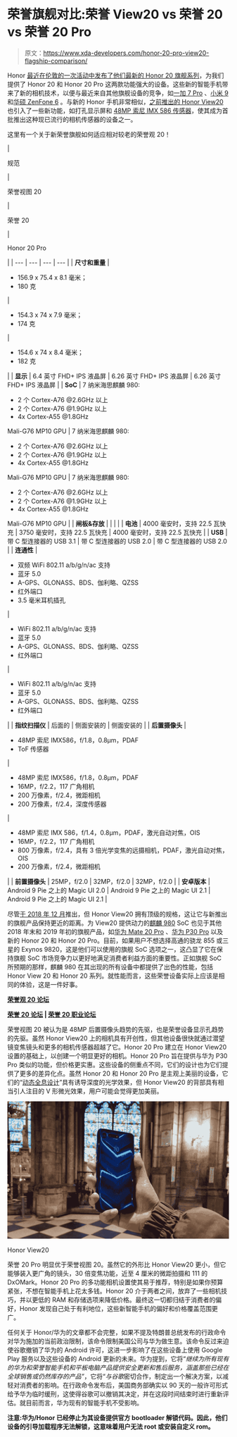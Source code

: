 # 荣誉旗舰对比:荣誉 View20 vs 荣誉 20 vs 荣誉 20 Pro

> 原文：<https://www.xda-developers.com/honor-20-pro-view20-flagship-comparison/>

Honor [最近在伦敦的一次活动中发布了他们最新的 Honor 20 旗舰系列](https://www.xda-developers.com/honor-20-pro-specifications-features-pricing-availability/)，为我们提供了 Honor 20 和 Honor 20 Pro 这两款功能强大的设备。这些新的智能手机带来了新的相机技术，以便与最近来自其他旗舰设备的竞争，如[一加 7 Pro](https://www.xda-developers.com/oneplus-7-pro-review/) 、[小米 9](https://www.xda-developers.com/xiaomi-mi-9-review/) 和[华硕 ZenFone 6](https://www.xda-developers.com/asus-zenfone-6-48mp-flip-camera-snapdragon-855/) 。与新的 Honor 手机非常相似，[之前推出的 Honor View20](https://www.xda-developers.com/honor-view-20-hands-on-first-impressions-review/) 也引入了一些新功能，如打孔显示屏和 [48MP 索尼 IMX 586 传感器](https://www.xda-developers.com/sonys-imx586-48mp-smartphone-camera/)，使其成为首批推出这种现已流行的相机传感器的设备之一。

这里有一个关于新荣誉旗舰如何适应相对较老的荣誉观 20！

| 

规范

 | 

荣誉视图 20

 | 

荣誉 20

 | 

Honor 20 Pro

 |
| --- | --- | --- | --- |
| **尺寸和重量** | 

*   156.9 x 75.4 x 8.1 毫米；
*   180 克

 | 

*   154.3 x 74 x 7.9 毫米；
*   174 克

 | 

*   154.6 x 74 x 8.4 毫米；
*   182 克

 |
| **显示** | 6.4 英寸 FHD+ IPS 液晶屏 | 6.26 英寸 FHD+ IPS 液晶屏 | 6.26 英寸 FHD+ IPS 液晶屏 |
| **SoC** | 7 纳米海思麒麟 980:

*   2 个 Cortex-A76 @2.6GHz 以上
*   2 个 Cortex-A76 @1.9GHz 以上
*   4x Cortex-A55 @1.8GHz

Mali-G76 MP10 GPU | 7 纳米海思麒麟 980:

*   2 个 Cortex-A76 @2.6GHz 以上
*   2 个 Cortex-A76 @1.9GHz 以上
*   4x Cortex-A55 @1.8GHz

Mali-G76 MP10 GPU | 7 纳米海思麒麟 980:

*   2 个 Cortex-A76 @2.6GHz 以上
*   2 个 Cortex-A76 @1.9GHz 以上
*   4x Cortex-A55 @1.8GHz

Mali-G76 MP10 GPU |
| **闸板&存放** |  |  |  |
| **电池** | 4000 毫安时，支持 22.5 瓦快充 | 3750 毫安时，支持 22.5 瓦快充 | 4000 毫安时，支持 22.5 瓦快充 |
| **USB** | 带 C 型连接器的 USB 3.1 | 带 C 型连接器的 USB 2.0 | 带 C 型连接器的 USB 2.0 |
| **连通性** | 

*   双频 WiFi 802.11 a/b/g/n/ac 支持
*   蓝牙 5.0
*   A-GPS、GLONASS、BDS、伽利略、QZSS
*   红外端口
*   3.5 毫米耳机插孔

 | 

*   WiFi 802.11 a/b/g/n/ac 支持
*   蓝牙 5.0
*   A-GPS、GLONASS、BDS、伽利略、QZSS
*   红外端口

 | 

*   WiFi 802.11 a/b/g/n/ac 支持
*   蓝牙 5.0
*   A-GPS、GLONASS、BDS、伽利略、QZSS
*   红外端口

 |
| **指纹扫描仪** | 后面的 | 侧面安装的 | 侧面安装的 |
| **后置摄像头** | 

*   48MP 索尼 IMX586，f/1.8，0.8μm，PDAF
*   ToF 传感器

 | 

*   48MP 索尼 IMX586，f/1.8，0.8μm，PDAF
*   16MP，f/2.2，117 广角相机
*   200 万像素，f/2.4，微距相机
*   200 万像素，f/2.4，深度传感器

 | 

*   48MP 索尼 IMX 586，f/1.4，0.8μm，PDAF，激光自动对焦，OIS
*   16MP，f/2.2，117 广角相机
*   800 万像素，f/2.4，具有 3 倍光学变焦的远摄相机，PDAF，激光自动对焦，OIS
*   200 万像素，f/2.4，微距相机

 |
| **前置摄像头** | 25MP，f/2.0 | 32MP，f/2.0 | 32MP，f/2.0 |
| **安卓版本** | Android 9 Pie 之上的 Magic UI 2.0 | Android 9 Pie 之上的 Magic UI 2.1 | Android 9 Pie 之上的 Magic UI 2.1 |

尽管[于 2018 年 12 月](https://www.xda-developers.com/honor-view-20-honor-v20-china/)推出，但 Honor View20 拥有顶级的规格，这让它与新推出的旗舰产品保持更近的距离。为 View20 提供动力的[麒麟 980](https://www.xda-developers.com/hisilicon-kirin-980-honor-magic-2-huawei-mate-20-pro/) SoC 也见于其他 2018 年末和 2019 年初的旗舰产品，如[华为 Mate 20 Pro](https://www.xda-developers.com/huawei-mate-20-pro-india-launch-kirin-980/) 、[华为 P30 Pro](https://www.xda-developers.com/huawei-p30-pro-p30-official/) 以及新的 Honor 20 和 Honor 20 Pro。目前，如果用户不想选择高通的骁龙 855 或三星的 Exynos 9820，这是他们可以使用的旗舰 SoC 选项之一，这凸显了它在保持旗舰 SoC 市场竞争力以更好地满足消费者利益方面的重要性。正如旗舰 SoC 所预期的那样，麒麟 980 在其出现的所有设备中都提供了出色的性能，包括 Honor View 20 和 Honor 20 系列。就性能而言，这些荣誉设备实际上应该是相同的体验，这是一件好事。

**[荣誉观 20 论坛](https://forum.xda-developers.com/honor-20-view)**

**[荣誉 20 论坛](https://forum.xda-developers.com/honor-20) | [荣誉 20 职业论坛](https://forum.xda-developers.com/honor-20-pro)**

荣誉视图 20 被认为是 48MP 后置摄像头趋势的先驱，也是荣誉设备显示孔趋势的先驱。虽然 Honor View20 上的相机具有开创性，但其他设备很快就通过潜望镜变焦镜头和更多的相机传感器超越了它。Honor 20 Pro 建立在 Honor View20 设置的基础上，以创建一个明显更好的相机。Honor 20 Pro 旨在提供与华为 P30 Pro 类似的功能，但价格更实惠。这些设备的侧重点不同，它们的设计也为它们提供了更多的差异化点。虽然 Honor 20 和 Honor 20 Pro 是主观上美丽的设备，它们的“[动态全息设计](https://www.xda-developers.com/honor-20-pro-dynamic-holographic-design/)”具有诱导深度的光学效果，但 Honor View20 的背部具有相当引人注目的 V 形微光效果，用户可能会觉得更加美丽。

 <picture>![Honor View20](img/478000b25449e6d3566632288f95b8e7.png)</picture> 

Honor View20

荣誉 20 Pro 明显优于荣誉视图 20。虽然它的外形比 Honor View20 更小，但它能够装入更广角的镜头，30 倍变焦功能，近至 4 厘米的微距拍摄和 111 的 DxOMark。Honor 20 Pro 的多功能相机设置使其易于推荐，特别是如果你预算紧张，不想在智能手机上花太多钱。Honor 20 介于两者之间，放弃了一些相机技巧，并以更低的 RAM 和存储选项来降低价格。最终这一切都归结于消费者的偏好，Honor 发现自己处于有利地位，这些新智能手机的偏好和价格覆盖范围更广。

任何关于 Honor/华为的文章都不会完整，如果不提及特朗普总统发布的行政命令对华为施加的当前政治限制，该命令限制美国公司与华为做生意。该命令反过来迫使谷歌撤销了华为的 Android 许可，这进一步影响了在这些设备上使用 Google Play 服务以及这些设备的 Android 更新的未来。华为提到，它将“*继续为所有现有的华为和荣誉智能手机和平板电脑产品提供安全更新和售后服务，涵盖那些已经在全球销售或仍然库存的产品”*，它将“*与谷歌*密切合作，制定出一个解决方案，以减轻对消费者的影响。在行政命令发布后，美国商务部确实以 90 天的一般许可形式给予华为临时缓刑，这使得谷歌可以撤销其决定，并在这段时间结束时进行重新评估。就目前而言，华为现有的智能手机不受影响。

**注意:华为/Honor 已经停止为其设备提供官方 bootloader 解锁代码。因此，他们设备的引导加载程序无法解锁，这意味着用户无法 root 或安装自定义 rom。**